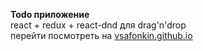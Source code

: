 <b>Todo приложение</b><br>
react + redux + react-dnd для drag'n'drop<br>
перейти посмотреть на <a href="https://vsafonkin.github.io">vsafonkin.github.io</a>
